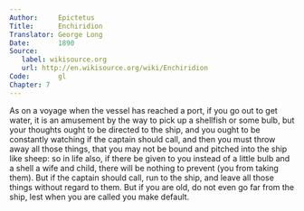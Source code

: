 ```yaml
---
Author:     Epictetus  
Title:      Enchiridion  
Translator: George Long  
Date:       1890  
Source:
   label: wikisource.org
   url: http://en.wikisource.org/wiki/Enchiridion
Code:       gl  
Chapter: 7
---
```


As on a voyage when the vessel has reached a port, if you go out to get water,
it is an amusement by the way to pick up a shellfish or some bulb, but your
thoughts ought to be directed to the ship, and you ought to be constantly
watching if the captain should call, and then you must throw away all those
things, that you may not be bound and pitched into the ship like sheep: so in
life also, if there be given to you instead of a little bulb and a shell a wife
and child, there will be nothing to prevent (you from taking them). But if the
captain should call, run to the ship, and leave all those things without regard
to them. But if you are old, do not even go far from the ship, lest when you
are called you make default.


